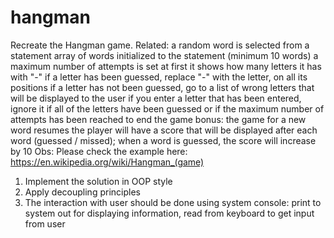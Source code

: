 # hangman


Recreate the Hangman game. Related:
a random word is selected from a statement array of words initialized to the statement (minimum
10 words)
a maximum number of attempts is set
at first it shows how many letters it has with "-"
if a letter has been guessed, replace "-" with the letter, on all its positions
if a letter has not been guessed, go to a list of wrong letters that will be displayed to the user
if you enter a letter that has been entered, ignore it
if all of the letters have been guessed or if the maximum number of attempts has been reached
to end the game
bonus:
the game for a new word resumes
the player will have a score that will be displayed after each word (guessed / missed); when a
word is guessed, the score will increase by 10
Obs: Please check the example here:
https://en.wikipedia.org/wiki/Hangman_(game)
1. Implement the solution in OOP style
2. Apply decoupling principles
3. The interaction with user should be done using system console: print to system out for
displaying information, read from keyboard to get input from user
